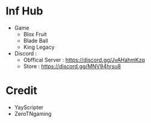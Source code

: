 # Inf Hub
- Game
  + Blox Fruit
  + Blade Ball
  + King Legacy
- Discord :
  + Obffical Server : https://discord.gg/JvAHahmKzq
  + Store : https://discord.gg/MNV94hrsu8
# Credit
- YayScripter
- ZeroTNgaming
